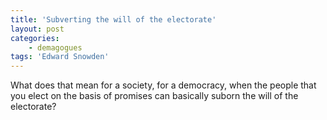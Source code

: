 ```yaml
---
title: 'Subverting the will of the electorate'
layout: post
categories:
    - demagogues
tags: 'Edward Snowden'
---
```


What does that mean for a society, for a democracy, when the people that you elect on the basis of promises can basically suborn the will of the electorate?